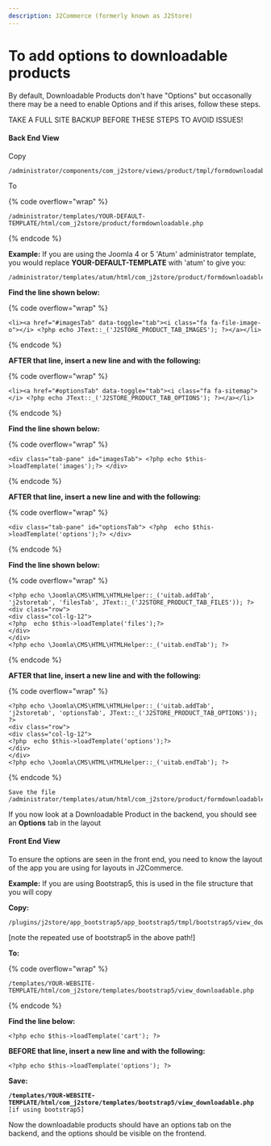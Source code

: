 ```yaml
---
description: J2Commerce (formerly known as J2Store)
---
```


# To add options to downloadable products

By default, Downloadable Products don't have "Options" but occasonally there may be a need to enable Options and if this arises, follow these steps.

TAKE A FULL SITE BACKUP BEFORE THESE STEPS TO AVOID ISSUES!

#### Back End View

Copy&#x20;

```
/administrator/components/com_j2store/views/product/tmpl/formdownloadable.php
```

&#x20;To&#x20;

{% code overflow="wrap" %}
```
/administrator/templates/YOUR-DEFAULT-TEMPLATE/html/com_j2store/product/formdownloadable.php
```
{% endcode %}

**Example:** If you are using the Joomla 4 or 5 'Atum' administrator template, you would replace **YOUR-DEFAULT-TEMPLATE** with 'atum' to give you:

```
/administrator/templates/atum/html/com_j2store/product/formdownloadable.php
```

**Find the line shown below:**

{% code overflow="wrap" %}
```
<li><a href="#imagesTab" data-toggle="tab"><i class="fa fa-file-image-o"></i> <?php echo JText::_('J2STORE_PRODUCT_TAB_IMAGES'); ?></a></li>
```
{% endcode %}

**AFTER that line, insert a new line and with the following:**

{% code overflow="wrap" %}
```
<li><a href="#optionsTab" data-toggle="tab"><i class="fa fa-sitemap"></i> <?php echo JText::_('J2STORE_PRODUCT_TAB_OPTIONS'); ?></a></li>
```
{% endcode %}

**Find the line shown below:**

{% code overflow="wrap" %}
```
<div class="tab-pane" id="imagesTab"> <?php echo $this->loadTemplate('images');?> </div>
```
{% endcode %}

**AFTER that line, insert a new line and with the following:**

{% code overflow="wrap" %}
```
<div class="tab-pane" id="optionsTab"> <?php  echo $this->loadTemplate('options');?> </div>
```
{% endcode %}

**Find the line shown below:**

{% code overflow="wrap" %}
```
<?php echo \Joomla\CMS\HTML\HTMLHelper::_('uitab.addTab', 'j2storetab', 'filesTab', JText::_('J2STORE_PRODUCT_TAB_FILES')); ?>
<div class="row">
<div class="col-lg-12">
<?php  echo $this->loadTemplate('files');?>
</div>
</div>
<?php echo \Joomla\CMS\HTML\HTMLHelper::_('uitab.endTab'); ?>
```
{% endcode %}

**AFTER that line, insert a new line and with the following:**

{% code overflow="wrap" %}
```
<?php echo \Joomla\CMS\HTML\HTMLHelper::_('uitab.addTab', 'j2storetab', 'optionsTab', JText::_('J2STORE_PRODUCT_TAB_OPTIONS')); ?>
<div class="row">
<div class="col-lg-12">
<?php  echo $this->loadTemplate('options');?>
</div>
</div>
<?php echo \Joomla\CMS\HTML\HTMLHelper::_('uitab.endTab'); ?>
```
{% endcode %}

```
Save the file
/administrator/templates/atum/html/com_j2store/product/formdownloadable.php
```

If you now look at a Downloadable Product in the backend, you should see an **Options** tab in the layout

#### Front End View

To ensure the options are seen in the front end, you need to know the layout of the app you are using for layouts in J2Commerce.

**Example:** If you are using Bootstrap5, this is used in the file structure that you will copy

**Copy:**

```
/plugins/j2store/app_bootstrap5/app_bootstrap5/tmpl/bootstrap5/view_downloadable.php
```

\[note the repeated use of bootstrap5 in the above path!]

**To:**

{% code overflow="wrap" %}
```
/templates/YOUR-WEBSITE-TEMPLATE/html/com_j2store/templates/bootstrap5/view_downloadable.php
```
{% endcode %}

**Find the line below:**

```
<?php echo $this->loadTemplate('cart'); ?>
```

**BEFORE that line, insert a new line and with the following:**

```
<?php echo $this->loadTemplate('options'); ?>
```

**Save:**&#x20;

<pre data-overflow="wrap"><code><strong>/templates/YOUR-WEBSITE-TEMPLATE/html/com_j2store/templates/bootstrap5/view_downloadable.php 
</strong>[if using bootstrap5]
</code></pre>

Now the downloadable products should have an options tab on the backend, and the options should be visible on the frontend.&#x20;
